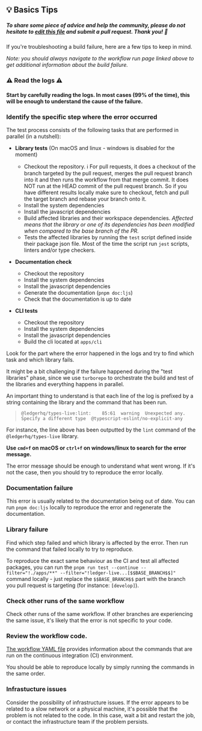 ## 💡 Basics Tips

##### To share some piece of advice and help the community, please do not hesitate to [edit this file](https://github.com/LedgerHQ/ledger-live/edit/develop/tools/github-bot/tips/test.md) and submit a pull request. Thank you! 🙏

If you're troubleshooting a build failure, here are a few tips to keep in mind.

_Note: you should always navigate to the workflow run page linked above to get additional information about the build failure._

### ⚠️ Read the logs ⚠️

#### Start by carefully reading the logs. In most cases (99% of the time), this will be enough to understand the cause of the failure.

### Identify the specific step where the error occurred

The test process consists of the following tasks that are performed in parallel (in a nutshell):

- **Library tests** (On macOS and linux - windows is disabled for the moment)

  - Checkout the repository. ℹ️ For pull requests, it does a checkout of the branch targeted by the pull request, merges the pull request branch into it and then runs the workflow from that merge commit. It does NOT run at the HEAD commit of the pull request branch. So if you have different results locally make sure to checkout, fetch and pull the target branch and rebase your branch onto it.
  - Install the system dependencies
  - Install the javascript dependencies
  - Build affected libraries and their workspace dependencies.
    _Affected means that the library or one of its dependencies has been modified when compared to the base branch of the PR._
  - Tests the affected libraries by running the `test` script defined inside their package json file. Most of the time the script run `jest` scripts, linters and/or type checkers.

- **Documentation check**

  - Checkout the repository
  - Install the system dependencies
  - Install the javascript dependencies
  - Generate the documentation (`pnpm doc:ljs`)
  - Check that the documentation is up to date

- **CLI tests**
  - Checkout the repository
  - Install the system dependencies
  - Install the javascript dependencies
  - Build the cli located at `apps/cli`

Look for the part where the error happened in the logs and try to find which task and which library fails.

It might be a bit challenging if the failure happened during the "test libraries" phase, since we use `turborepo` to orchestrate the build and test of the libraries and everything happens in parallel.

An important thing to understand is that each line of the log is prefixed by a string containing the library and the command that has been run.

> `@ledgerhq/types-live:lint:    85:61  warning  Unexpected any. Specify a different type  @typescript-eslint/no-explicit-any`

For instance, the line above has been outputted by the `lint` command of the `@ledgerhq/types-live` library.

**Use `cmd+f` on macOS or `ctrl+f` on windows/linux to search for the error message.**

The error message should be enough to understand what went wrong. If it's not the case, then you should try to reproduce the error locally.

### Documentation failure

This error is usually related to the documentation being out of date. You can run `pnpm doc:ljs` locally to reproduce the error and regenerate the documentation.

### Library failure

Find which step failed and which library is affected by the error. Then run the command that failed locally to try to reproduce.

To reproduce the exact same behaviour as the CI and test all affected packages, you can run the `pnpm run test --continue --filter="!./apps/**" --filter="!ledger-live...[$$BASE_BRANCH$$]"` command locally - just replace the `$$BASE_BRANCH$$` part with the branch you pull request is targeting (for instance: `[develop]`).

### Check other runs of the same workflow

Check other runs of the same workflow. If other branches are experiencing the same issue, it's likely that the error is not specific to your code.

### Review the workflow code.

[The workflow YAML file](https://github.com/LedgerHQ/ledger-live/blob/develop/.github/workflows/test-mobile.yml) provides information about the commands that are run on the continuous integration (CI) environment.

You should be able to reproduce locally by simply running the commands in the same order.

### Infrastucture issues

Consider the possibility of infrastructure issues. If the error appears to be related to a slow network or a physical machine, it's possible that the problem is not related to the code. In this case, wait a bit and restart the job, or contact the infrastructure team if the problem persists.
